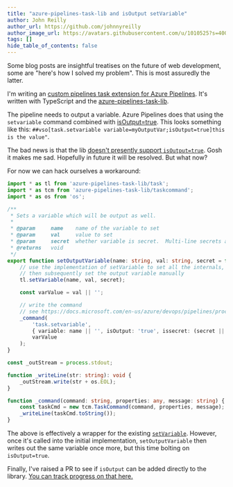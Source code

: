 ```yaml
---
title: "azure-pipelines-task-lib and isOutput setVariable"
author: John Reilly
author_url: https://github.com/johnnyreilly
author_image_url: https://avatars.githubusercontent.com/u/1010525?s=400&u=294033082cfecf8ad1645b4290e362583b33094a&v=4
tags: []
hide_table_of_contents: false
---
```

Some blog posts are insightful treatises on the future of web development, some are "here's how I solved my problem". This is most assuredly the latter.

I'm writing an [custom pipelines task extension for Azure Pipelines](<https://docs.microsoft.com/en-us/azure/devops/extend/develop/add-build-task?view=azure-devops>). It's written with TypeScript and the [azure-pipelines-task-lib](<https://github.com/microsoft/azure-pipelines-task-lib>).

The pipeline needs to output a variable. Azure Pipelines does that using the `setvariable` command combined with [isOutput=true](<https://docs.microsoft.com/en-us/azure/devops/pipelines/process/variables?view=azure-devops&tabs=yaml%2Cbatch#set-a-multi-job-output-variable>). This looks something like this: `##vso[task.setvariable variable=myOutputVar;isOutput=true]this is the value"`.

The bad news is that the lib [doesn't presently support `isOutput=true`](<https://github.com/microsoft/azure-pipelines-task-lib/issues/688>). Gosh it makes me sad. Hopefully in future it will be resolved. But what now?

For now we can hack ourselves a workaround:

```ts
import * as tl from 'azure-pipelines-task-lib/task';
import * as tcm from 'azure-pipelines-task-lib/taskcommand';
import * as os from 'os';

/**
 * Sets a variable which will be output as well.
 *
 * @param     name    name of the variable to set
 * @param     val     value to set
 * @param     secret  whether variable is secret.  Multi-line secrets are not allowed.  Optional, defaults to false
 * @returns   void
 */
export function setOutputVariable(name: string, val: string, secret = false): void {
    // use the implementation of setVariable to set all the internals,
    // then subsequently set the output variable manually
    tl.setVariable(name, val, secret);

    const varValue = val || '';

    // write the command
    // see https://docs.microsoft.com/en-us/azure/devops/pipelines/process/variables?view=azure-devops&tabs=yaml%2Cbatch#set-a-multi-job-output-variable
    _command(
        'task.setvariable',
        { variable: name || '', isOutput: 'true', issecret: (secret || false).toString() },
        varValue
    );
}

const _outStream = process.stdout;

function _writeLine(str: string): void {
    _outStream.write(str + os.EOL);
}

function _command(command: string, properties: any, message: string) {
    const taskCmd = new tcm.TaskCommand(command, properties, message);
    _writeLine(taskCmd.toString());
}
```

The above is effectively a wrapper for the existing [`setVariable`](<https://github.com/microsoft/azure-pipelines-task-lib/blob/90e9cde0e509cba77185a80ef3af2fc898fb026c/node/task.ts#L162>). However, once it's called into the initial implementation, `setOutputVariable` then writes out the same variable once more, but this time bolting on `isOutput=true`.

Finally, I've raised a PR to see if `isOutput` can be added directly to the library. [You can track progress on that here.](<https://github.com/microsoft/azure-pipelines-task-lib/pull/691>)


